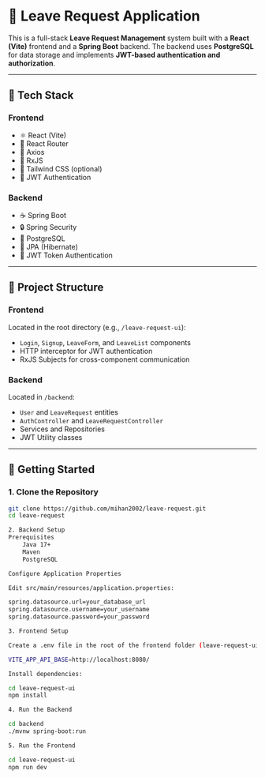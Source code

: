 # 📝 Leave Request Application

This is a full-stack **Leave Request Management** system built with a **React (Vite)** frontend and a **Spring Boot** backend. The backend uses **PostgreSQL** for data storage and implements **JWT-based authentication and authorization**.

---

## 🔧 Tech Stack

### Frontend
- ⚛️ React (Vite)
- 🧭 React Router
- 🔗 Axios
- 🔁 RxJS
- 💅 Tailwind CSS (optional)
- 🔐 JWT Authentication

### Backend
- ☕ Spring Boot
- 🔒 Spring Security
- 🐘 PostgreSQL
- 🧬 JPA (Hibernate)
- 🔐 JWT Token Authentication

---

## 📁 Project Structure

### Frontend
Located in the root directory (e.g., `/leave-request-ui`):
- `Login`, `Signup`, `LeaveForm`, and `LeaveList` components
- HTTP interceptor for JWT authentication
- RxJS Subjects for cross-component communication

### Backend
Located in `/backend`:
- `User` and `LeaveRequest` entities
- `AuthController` and `LeaveRequestController`
- Services and Repositories
- JWT Utility classes

---

## 🚀 Getting Started

### 1. Clone the Repository

```bash
git clone https://github.com/mihan2002/leave-request.git
cd leave-request

2. Backend Setup
Prerequisites
    Java 17+
    Maven
    PostgreSQL

Configure Application Properties

Edit src/main/resources/application.properties:

spring.datasource.url=your_database_url
spring.datasource.username=your_username
spring.datasource.password=your_password

3. Frontend Setup

Create a .env file in the root of the frontend folder (leave-request-ui):

VITE_APP_API_BASE=http://localhost:8080/

Install dependencies:

cd leave-request-ui
npm install

4. Run the Backend

cd backend
./mvnw spring-boot:run

5. Run the Frontend

cd leave-request-ui
npm run dev
